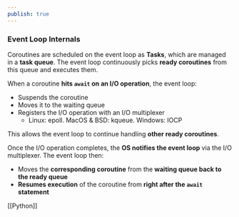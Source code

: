 ```yaml
---
publish: true
---
```

### Event Loop Internals

Coroutines are scheduled on the event loop as **Tasks**, which are managed in a **task queue**. The event loop continuously picks **ready coroutines** from this queue and executes them.

When a coroutine **hits `await` on an I/O operation**, the event loop:
- Suspends the coroutine 
- Moves it to the waiting queue
- Registers the I/O operation with an I/O multiplexer
	- Linux: epoll. MacOS & BSD: kqueue. Windows: IOCP

This allows the event loop to continue handling **other ready coroutines**.

Once the I/O operation completes, the **OS notifies the event loop** via the I/O multiplexer. The event loop then:
- Moves the **corresponding coroutine** from the **waiting queue back to the ready queue**
- **Resumes execution** of the coroutine from **right after the `await` statement**

[[Python]]